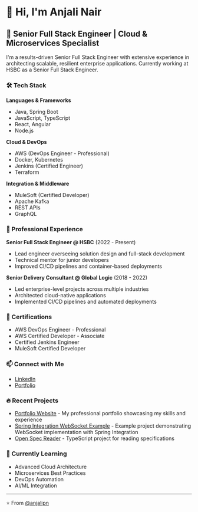 # 👋 Hi, I'm Anjali Nair

## 🚀 Senior Full Stack Engineer | Cloud & Microservices Specialist

I'm a results-driven Senior Full Stack Engineer with extensive experience in architecting scalable, resilient enterprise applications. Currently working at HSBC as a Senior Full Stack Engineer.

### 🛠️ Tech Stack

**Languages & Frameworks**
- Java, Spring Boot
- JavaScript, TypeScript
- React, Angular
- Node.js

**Cloud & DevOps**
- AWS (DevOps Engineer - Professional)
- Docker, Kubernetes
- Jenkins (Certified Engineer)
- Terraform

**Integration & Middleware**
- MuleSoft (Certified Developer)
- Apache Kafka
- REST APIs
- GraphQL

### 💼 Professional Experience

**Senior Full Stack Engineer @ HSBC** (2022 - Present)
- Lead engineer overseeing solution design and full-stack development
- Technical mentor for junior developers
- Improved CI/CD pipelines and container-based deployments

**Senior Delivery Consultant @ Global Logic** (2018 - 2022)
- Led enterprise-level projects across multiple industries
- Architected cloud-native applications
- Implemented CI/CD pipelines and automated deployments

### 📜 Certifications
- AWS DevOps Engineer - Professional
- AWS Certified Developer - Associate
- Certified Jenkins Engineer
- MuleSoft Certified Developer

### 📫 Connect with Me
- [LinkedIn](https://www.linkedin.com/in/anjali-nair-34a28335/)
- [Portfolio](https://anjalipn.github.io/anjalinair/)


### 🔥 Recent Projects
- [Portfolio Website](https://github.com/anjalipn/anjalinair) - My professional portfolio showcasing my skills and experience
- [Spring Integration WebSocket Example](https://github.com/anjalipn/spring-integration-web-socket-example) - Example project demonstrating WebSocket implementation with Spring Integration
- [Open Spec Reader](https://github.com/anjalipn/Open-spec-reader-hi) - TypeScript project for reading specifications

### 🎯 Currently Learning
- Advanced Cloud Architecture
- Microservices Best Practices
- DevOps Automation
- AI/ML Integration

---

⭐️ From [@anjalipn](https://github.com/anjalipn) 
